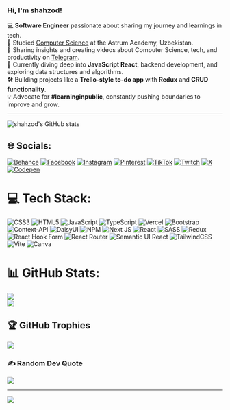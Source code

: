 ### Hi, I'm shahzod!

💻 **Software Engineer** passionate about sharing my journey and learnings in tech.<br/>
📖 Studied [Computer Science](https://www.sammi.ac) at the Astrum Academy, Uzbekistan.<br/>
🎥 Sharing insights and creating videos about Computer Science, tech, and productivity on [Telegram](https://t.me/wenaco_dev).<br/>
🌱 Currently diving deep into **JavaScript React**, backend development, and exploring data structures and algorithms.<br/>
🛠️ Building projects like a **Trello-style to-do app** with **Redux** and **CRUD functionality**.<br/>
💡 Advocate for **#learninginpublic**, constantly pushing boundaries to improve and grow.<br/>

---
![shahzod's GitHub stats](https://github-readme-stats.vercel.app/api?username=shahzodislomov&show_icons=true&theme=transparent)



## 🌐 Socials:
[![Behance](https://img.shields.io/badge/Behance-1769ff?logo=behance&logoColor=white)](https://behance.net/ShahzodIslomov) [![Facebook](https://img.shields.io/badge/Facebook-%231877F2.svg?logo=Facebook&logoColor=white)](https://facebook.com/wenaco33) [![Instagram](https://img.shields.io/badge/Instagram-%23E4405F.svg?logo=Instagram&logoColor=white)](https://instagram.com/wenaco_gs) [![Pinterest](https://img.shields.io/badge/Pinterest-%23E60023.svg?logo=Pinterest&logoColor=white)](https://pinterest.com/wenaco_gs) [![TikTok](https://img.shields.io/badge/TikTok-%23000000.svg?logo=TikTok&logoColor=white)](https://tiktok.com/@wenaco33) [![Twitch](https://img.shields.io/badge/Twitch-%239146FF.svg?logo=Twitch&logoColor=white)](https://twitch.tv/wenaco) [![X](https://img.shields.io/badge/X-black.svg?logo=X&logoColor=white)](https://x.com/wenaco_san) [![Codepen](https://img.shields.io/badge/Codepen-000000?style=for-the-badge&logo=codepen&logoColor=white)](https://codepen.io/Shahzod-Islomov) 

# 💻 Tech Stack:
![CSS3](https://img.shields.io/badge/css3-%231572B6.svg?style=for-the-badge&logo=css3&logoColor=white) ![HTML5](https://img.shields.io/badge/html5-%23E34F26.svg?style=for-the-badge&logo=html5&logoColor=white) ![JavaScript](https://img.shields.io/badge/javascript-%23323330.svg?style=for-the-badge&logo=javascript&logoColor=%23F7DF1E) ![TypeScript](https://img.shields.io/badge/typescript-%23007ACC.svg?style=for-the-badge&logo=typescript&logoColor=white) ![Vercel](https://img.shields.io/badge/vercel-%23000000.svg?style=for-the-badge&logo=vercel&logoColor=white) ![Bootstrap](https://img.shields.io/badge/bootstrap-%238511FA.svg?style=for-the-badge&logo=bootstrap&logoColor=white) ![Context-API](https://img.shields.io/badge/Context--Api-000000?style=for-the-badge&logo=react) ![DaisyUI](https://img.shields.io/badge/daisyui-5A0EF8?style=for-the-badge&logo=daisyui&logoColor=white) ![NPM](https://img.shields.io/badge/NPM-%23CB3837.svg?style=for-the-badge&logo=npm&logoColor=white) ![Next JS](https://img.shields.io/badge/Next-black?style=for-the-badge&logo=next.js&logoColor=white) ![React](https://img.shields.io/badge/react-%2320232a.svg?style=for-the-badge&logo=react&logoColor=%2361DAFB) ![SASS](https://img.shields.io/badge/SASS-hotpink.svg?style=for-the-badge&logo=SASS&logoColor=white) ![Redux](https://img.shields.io/badge/redux-%23593d88.svg?style=for-the-badge&logo=redux&logoColor=white) ![React Hook Form](https://img.shields.io/badge/React%20Hook%20Form-%23EC5990.svg?style=for-the-badge&logo=reacthookform&logoColor=white) ![React Router](https://img.shields.io/badge/React_Router-CA4245?style=for-the-badge&logo=react-router&logoColor=white) ![Semantic UI React](https://img.shields.io/badge/Semantic%20UI%20React-%2335BDB2.svg?style=for-the-badge&logo=SemanticUIReact&logoColor=white) ![TailwindCSS](https://img.shields.io/badge/tailwindcss-%2338B2AC.svg?style=for-the-badge&logo=tailwind-css&logoColor=white) ![Vite](https://img.shields.io/badge/vite-%23646CFF.svg?style=for-the-badge&logo=vite&logoColor=white) ![Canva](https://img.shields.io/badge/Canva-%2300C4CC.svg?style=for-the-badge&logo=Canva&logoColor=white)
# 📊 GitHub Stats:
![](https://github-readme-streak-stats.herokuapp.com/?user=shahzodislomov&theme=dark&hide_border=false)<br/>
![](https://github-readme-stats.vercel.app/api/top-langs/?username=shahzodislomov&theme=dark&hide_border=false&include_all_commits=false&count_private=false&layout=compact)

## 🏆 GitHub Trophies
![](https://github-profile-trophy.vercel.app/?username=shahzodislomov&theme=radical&no-frame=false&no-bg=false&margin-w=4)

### ✍️ Random Dev Quote
![](https://quotes-github-readme.vercel.app/api?type=horizontal&theme=radical)

---
[![](https://visitcount.itsvg.in/api?id=shahzodislomov&icon=0&color=0)](https://visitcount.itsvg.in)

<!-- Proudly created with GPRM ( https://gprm.itsvg.in ) -->
